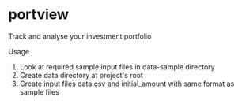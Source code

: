 # portview
Track and analyse your investment portfolio

Usage
1. Look at required sample input files in data-sample directory
2. Create data directory at project's root
3. Create input files data.csv and initial_amount with same format as sample files

